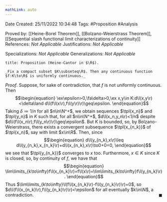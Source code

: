 ```yaml
---
mathLink: auto
---
```


<div class="topSpace"></div>

Date Created: 25/11/2022 10:34:48
Tags: #Proposition #Analysis

Proved by: [[Heine-Borel Theorem]], [[Bolzano-Weierstrass Theorem]], [[Sequential slash functional limit characterizations of continuity]]
References: _Not Applicable_
Justifications: _Not Applicable_

Specializations: _Not Applicable_
Generalizations: _Not Applicable_

``` ad-Proposition
title: Proposition (Heine-Cantor in $\R$).

_Fix a compact subset $K\subseteq\R$. Then any continuous function $f:K\to\R$ is uniformly continuous._

```

_Proof_. Suppose, for sake of contradiction, that $f$ is not uniformly continuous. Then
$$\begin{equation}
    \ex\epsilon>0,\fa\delta>0,\ex x,y\in K:d\l(x,y\r)<\delta\land d\l(f\l(x\r),f\l(y\r)\r)\geq\epsilon.
\end{equation}$$
Taking $\delta\coloneqq1/n$ for all $n\in\N^+$, we obtain sequences $\tpl{x_n}$ and $\tpl{y_n}$ in $K$ such that, for all $n\in\N^+$, $d\l(x_n,y_n\r)<1/n$ despite $d\l(f\l(x_n\r),f\l(y_n\r)\r)\geq\epsilon$. But $K$ is bounded, so, by Bolzano-Weierstrass, there exists a convergent subsequence $\tpl{x_{n_k}}$ of $\tpl{x_n}$, say with limit $x\in\R$. Then, since
$$\begin{equation}
    d\l(y_{n_k},x\r)\leq d\l(y_{n_k},x_{n_k}\r)+d\l(x_{n_k},x\r)\to0+0=0,
\end{equation}$$
we see that $\tpl{y_{n_k}}$ converges to $x$ too. Furthermore, $x\in K$ since $K$ is closed, so, by continuity of $f$, we have that
$$\begin{equation}
    \lim\limits_{k\to\infty}f\l(x_{n_k}\r)=f\l(x\r)=\lim\limits_{k\to\infty}f\l(y_{n_k}\r).
\end{equation}$$
Thus $\lim\limits_{k\to\infty}\l(f\l(x_{n_k}\r)-f\l(y_{n_k}\r)\r)=0$, so $d\l(f\l(x_{n_k}\r),f\l(y_{n_k}\r)\r)<\epsilon$ for all eventually $k\in\N$, a contradiction.<span style="float:right;">$\blacksquare$</span>
